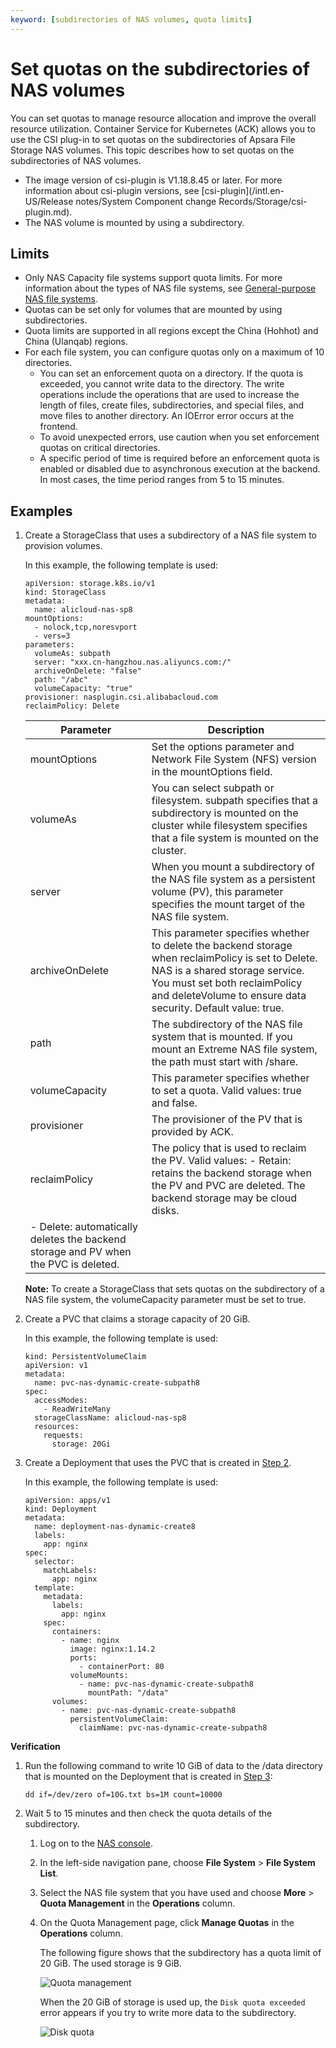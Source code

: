 ```yaml
---
keyword: [subdirectories of NAS volumes, quota limits]
---
```


# Set quotas on the subdirectories of NAS volumes

You can set quotas to manage resource allocation and improve the overall resource utilization. Container Service for Kubernetes \(ACK\) allows you to use the CSI plug-in to set quotas on the subdirectories of Apsara File Storage NAS volumes. This topic describes how to set quotas on the subdirectories of NAS volumes.

-   The image version of csi-plugin is V1.18.8.45 or later. For more information about csi-plugin versions, see [csi-plugin](/intl.en-US/Release notes/System Component change Records/Storage/csi-plugin.md).
-   The NAS volume is mounted by using a subdirectory.

## Limits

-   Only NAS Capacity file systems support quota limits. For more information about the types of NAS file systems, see [General-purpose NAS file systems]().
-   Quotas can be set only for volumes that are mounted by using subdirectories.
-   Quota limits are supported in all regions except the China \(Hohhot\) and China \(Ulanqab\) regions.
-   For each file system, you can configure quotas only on a maximum of 10 directories.
    -   You can set an enforcement quota on a directory. If the quota is exceeded, you cannot write data to the directory. The write operations include the operations that are used to increase the length of files, create files, subdirectories, and special files, and move files to another directory. An IOError error occurs at the frontend.
    -   To avoid unexpected errors, use caution when you set enforcement quotas on critical directories.
    -   A specific period of time is required before an enforcement quota is enabled or disabled due to asynchronous execution at the backend. In most cases, the time period ranges from 5 to 15 minutes.

## Examples

1.  Create a StorageClass that uses a subdirectory of a NAS file system to provision volumes.

    In this example, the following template is used:

    ```
    apiVersion: storage.k8s.io/v1
    kind: StorageClass
    metadata:
      name: alicloud-nas-sp8
    mountOptions:
      - nolock,tcp,noresvport
      - vers=3
    parameters:
      volumeAs: subpath
      server: "xxx.cn-hangzhou.nas.aliyuncs.com:/"
      archiveOnDelete: "false"
      path: "/abc"
      volumeCapacity: "true"
    provisioner: nasplugin.csi.alibabacloud.com
    reclaimPolicy: Delete
    ```

    |Parameter|Description|
    |---------|-----------|
    |mountOptions|Set the options parameter and Network File System \(NFS\) version in the mountOptions field.|
    |volumeAs|You can select subpath or filesystem. subpath specifies that a subdirectory is mounted on the cluster while filesystem specifies that a file system is mounted on the cluster.|
    |server|When you mount a subdirectory of the NAS file system as a persistent volume \(PV\), this parameter specifies the mount target of the NAS file system.|
    |archiveOnDelete|This parameter specifies whether to delete the backend storage when reclaimPolicy is set to Delete. NAS is a shared storage service. You must set both reclaimPolicy and deleteVolume to ensure data security. Default value: true.|
    |path|The subdirectory of the NAS file system that is mounted. If you mount an Extreme NAS file system, the path must start with /share.|
    |volumeCapacity|This parameter specifies whether to set a quota. Valid values: true and false.|
    |provisioner|The provisioner of the PV that is provided by ACK.|
    |reclaimPolicy|The policy that is used to reclaim the PV. Valid values:    -   Retain: retains the backend storage when the PV and PVC are deleted. The backend storage may be cloud disks.
    -   Delete: automatically deletes the backend storage and PV when the PVC is deleted. |

    **Note:** To create a StorageClass that sets quotas on the subdirectory of a NAS file system, the volumeCapacity parameter must be set to true.

2.  Create a PVC that claims a storage capacity of 20 GiB.

    In this example, the following template is used:

    ```
    kind: PersistentVolumeClaim
    apiVersion: v1
    metadata:
      name: pvc-nas-dynamic-create-subpath8
    spec:
      accessModes:
        - ReadWriteMany
      storageClassName: alicloud-nas-sp8
      resources:
        requests:
          storage: 20Gi
    ```

3.  Create a Deployment that uses the PVC that is created in [Step 2](#step_h63_iin_svv).

    In this example, the following template is used:

    ```
    apiVersion: apps/v1
    kind: Deployment
    metadata:
      name: deployment-nas-dynamic-create8
      labels:
        app: nginx
    spec:
      selector:
        matchLabels:
          app: nginx
      template:
        metadata:
          labels:
            app: nginx
        spec:
          containers:
            - name: nginx
              image: nginx:1.14.2
              ports:
                - containerPort: 80
              volumeMounts:
                - name: pvc-nas-dynamic-create-subpath8
                  mountPath: "/data"
          volumes:
            - name: pvc-nas-dynamic-create-subpath8
              persistentVolumeClaim:
                claimName: pvc-nas-dynamic-create-subpath8
    ```


**Verification**

1.  Run the following command to write 10 GiB of data to the /data directory that is mounted on the Deployment that is created in [Step 3](#step_f1o_9un_06x):

    ```
    dd if=/dev/zero of=10G.txt bs=1M count=10000
    ```

2.  Wait 5 to 15 minutes and then check the quota details of the subdirectory.

    1.  Log on to the [NAS console](https://nas.console.aliyun.com/).

    2.  In the left-side navigation pane, choose **File System** \> **File System List**.

    3.  Select the NAS file system that you have used and choose **More** \> **Quota Management** in the **Operations** column.

    4.  On the Quota Management page, click **Manage Quotas** in the **Operations** column.

        The following figure shows that the subdirectory has a quota limit of 20 GiB. The used storage is 9 GiB.

        ![Quota management](https://static-aliyun-doc.oss-accelerate.aliyuncs.com/assets/img/en-US/2281579161/p254150.png)

        When the 20 GiB of storage is used up, the `Disk quota exceeded` error appears if you try to write more data to the subdirectory.

        ![Disk quota](https://static-aliyun-doc.oss-accelerate.aliyuncs.com/assets/img/en-US/2281579161/p254667.png)


